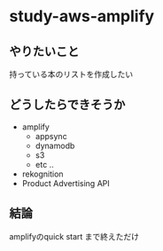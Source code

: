 # study-aws-amplify


## やりたいこと

持っている本のリストを作成したい


## どうしたらできそうか

- amplify
   - appsync
   - dynamodb
   - s3
   - etc ..
- rekognition
- Product Advertising API


## 結論

amplifyのquick start まで終えただけ
